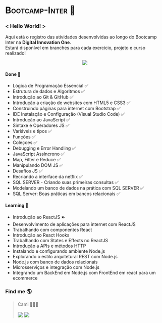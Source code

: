 <h1 style="font-variant: small-caps">Bootcamp-Inter 🧡</></h1>

### < Hello World! >
Aqui está o registro das atividades desenvolvidas ao longo do Bootcamp Inter na **Digital Innovation One**. </br>
Estará disponível em branches para cada exercício, projeto e curso realizado!

<div align="center">
    <img src="https://www.dio.me/components/pages/dev-week/BANNER-INTER-DEV-WEEK%207.png">
</div>
  
####  Done 🧠
- Lógica de Programação Essencial ✅
- Estrutura de dados e Algoritmos ✅
- Introdução ao Git & GitHub ✅
-  Introdução a criação de websites com HTML5 e CSS3 ✅
-  Construindo páginas para internet com Bootstrap ✅
-  IDE Instalação e Configuração (Visual Studio Code) ✅
-  Introdução ao JavaScript ✅
-  Sintaxe e Operadores JS ✅
-  Variáveis e tipos ✅
-  Funções ✅
-  Coleçoes ✅
-  Debugging e Error Handling ✅
-  JavaScript Assíncrono ✅
-  Map, Filter e Reduce ✅
-  Manipulando DOM JS ✅
-  Desafios JS ✅
-  Recriando a interface da netflix ✅
-  SQL SERVER - Criando suas primeiras consultas ✅
-  Modelando um banco de dados na prática com SQL SERVER ✅
-  SQL Server: Boas práticas em bancos relacionais ✅

####  Learning 🚀
- Introdução ao ReactJS ⏩
- Desenvolvimento de aplicações para internet com ReactJS
- Trabalhando com componentes React
- Introdução ao React Hooks
- Trabalhando com States e Effects no ReactJS
- Introdução a APIs e métodos HTTP
- Instalando e configurando ambiente Node.js
- Explorando o estilo arquitetural REST com Node.js
- Node.js com banco de dados relacionais
- Microsserviços e integração com Node.js
- Integrando um BackEnd em Node.js com FrontEnd em react para um ecommerce

### Find me  🌎
>Cami 👩🏽‍💻</br> </br>
><a href="https://www.linkedin.com/in/camila-silva-8968aa1b3/" target="_blank"><img src="https://img.shields.io/badge/-LinkedIn-%230077B5?style=for-the-badge&logo=linkedin&logoColor=white" target="_blank"></a>
><a href="https://instagram.com/camii.las" target="_blank"><img src="https://img.shields.io/badge/-Instagram-%23E4405F?style=for-the-badge&logo=instagram&logoColor=white" target="_blank"></a>
